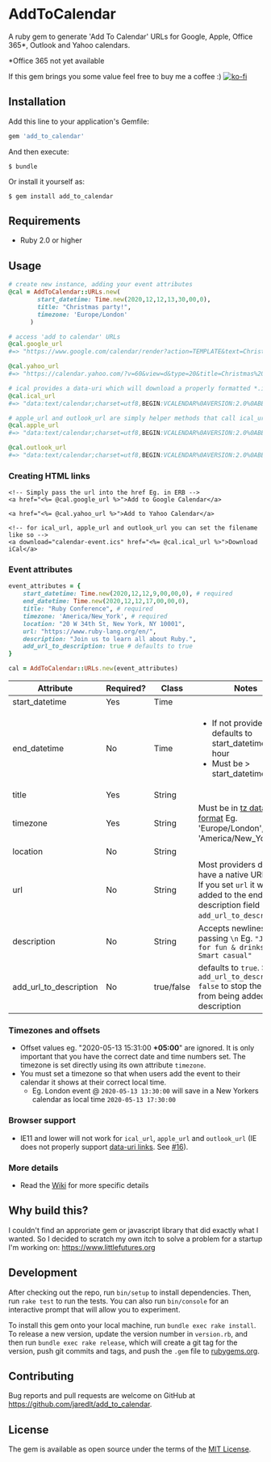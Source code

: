 # AddToCalendar

A ruby gem to generate 'Add To Calendar' URLs for Google, Apple, Office 365*, Outlook and Yahoo calendars.

*Office 365 not yet available

If this gem brings you some value feel free to buy me a coffee :) [![ko-fi](https://www.ko-fi.com/img/githubbutton_sm.svg)](https://ko-fi.com/P5P71PK9T)

## Installation

Add this line to your application's Gemfile:

```ruby
gem 'add_to_calendar'
```

And then execute:

    $ bundle

Or install it yourself as:

    $ gem install add_to_calendar

## Requirements

- Ruby 2.0 or higher

## Usage

```ruby
# create new instance, adding your event attributes
@cal = AddToCalendar::URLs.new(
        start_datetime: Time.new(2020,12,12,13,30,00,0), 
        title: "Christmas party!", 
        timezone: 'Europe/London'
      )

# access 'add to calendar' URLs
@cal.google_url
#=> "https://www.google.com/calendar/render?action=TEMPLATE&text=Christmas%20party%21&dates=20201212T133000/20201212T143000&ctz=Europe/London"

@cal.yahoo_url
#=> "https://calendar.yahoo.com/?v=60&view=d&type=20&title=Christmas%20party%21&st=20201212T133000Z&dur=0100"

# ical provides a data-uri which will download a properly formatted *.ics file (see 'Creating HTML links' section)
@cal.ical_url
#=> "data:text/calendar;charset=utf8,BEGIN:VCALENDAR%0AVERSION:2.0%0ABEGIN:VEVENT%0ADTSTART=20201212T133000Z%0ADTEND=20201212T143000Z%0ASUMMARY=Christmas%20party%21%0AUID=-20201212T133000Z-Christmas%20party%21%0AEND:VEVENT%0AEND:VCALENDAR"

# apple_url and outlook_url are simply helper methods that call ical_url
@cal.apple_url
#=> "data:text/calendar;charset=utf8,BEGIN:VCALENDAR%0AVERSION:2.0%0ABEGIN:VEVENT%0ADTSTART=20201212T133000Z%0ADTEND=20201212T143000Z%0ASUMMARY=Christmas%20party%21%0AUID=-20201212T133000Z-Christmas%20party%21%0AEND:VEVENT%0AEND:VCALENDAR"

@cal.outlook_url
#=> "data:text/calendar;charset=utf8,BEGIN:VCALENDAR%0AVERSION:2.0%0ABEGIN:VEVENT%0ADTSTART=20201212T133000Z%0ADTEND=20201212T143000Z%0ASUMMARY=Christmas%20party%21%0AUID=-20201212T133000Z-Christmas%20party%21%0AEND:VEVENT%0AEND:VCALENDAR"
```

### Creating HTML links

```erb
<!-- Simply pass the url into the href Eg. in ERB -->
<a href="<%= @cal.google_url %>">Add to Google Calendar</a>

<a href="<%= @cal.yahoo_url %>">Add to Yahoo Calendar</a>

<!-- for ical_url, apple_url and outlook_url you can set the filename like so -->
<a download="calendar-event.ics" href="<%= @cal.ical_url %>">Download iCal</a>
```

### Event attributes

```ruby
event_attributes = {
    start_datetime: Time.new(2020,12,12,9,00,00,0), # required
    end_datetime: Time.new(2020,12,12,17,00,00,0),
    title: "Ruby Conference", # required
    timezone: 'America/New_York', # required
    location: "20 W 34th St, New York, NY 10001", 
    url: "https://www.ruby-lang.org/en/",
    description: "Join us to learn all about Ruby.",
    add_url_to_description: true # defaults to true
}

cal = AddToCalendar::URLs.new(event_attributes)
```

| Attribute              | Required? | Class      | Notes |
| -----------------------|-----------|------------|-------|
| start_datetime         | Yes       | Time       |       |
| end_datetime           | No        | Time       | <ul><li>If not provided, defaults to start_datetime + 1 hour</li><li>Must be > start_datetime</li></ul> |
| title                  | Yes       | String     |       |
| timezone               | Yes       | String     | Must be in [tz database format](https://en.wikipedia.org/wiki/List_of_tz_database_time_zones) Eg. 'Europe/London', 'America/New_York' |
| location               | No        | String     |       |
| url                    | No        | String     | Most providers do not have a native URL field. If you set `url` it will be added to the end of the description field (see `add_url_to_description`) |
| description            | No        | String     | Accepts newlines by passing `\n` Eg. `"Join us for fun & drinks\n\nPS. Smart casual"` |
| add_url_to_description | No        | true/false | defaults to `true`. Set `add_url_to_description: false` to stop the URL from being added to the description |

### Timezones and offsets

- Offset values eg. "2020-05-13 15:31:00 **+05:00**" are ignored. It is only important that you have the correct date and time numbers set. The timezone is set directly using its own attribute `timezone`.
- You must set a timezone so that when users add the event to their calendar it shows at their correct local time. 
  - Eg. London event @ `2020-05-13 13:30:00` will save in a New Yorkers calendar as local time `2020-05-13 17:30:00`

### Browser support

- IE11 and lower will not work for `ical_url`, `apple_url` and `outlook_url` (IE does not properly support [data-uri links](https://caniuse.com/#feat=datauri). See [#16](https://github.com/jaredlt/add_to_calendar/issues/16)). 

### More details

- Read the [Wiki](https://github.com/jaredlt/add_to_calendar/wiki) for more specific details

## Why build this?

I couldn't find an approriate gem or javascript library that did exactly what I wanted. So I decided to scratch my own itch to solve a problem for a startup I'm working on: https://www.littlefutures.org

## Development

After checking out the repo, run `bin/setup` to install dependencies. Then, run `rake test` to run the tests. You can also run `bin/console` for an interactive prompt that will allow you to experiment.

To install this gem onto your local machine, run `bundle exec rake install`. To release a new version, update the version number in `version.rb`, and then run `bundle exec rake release`, which will create a git tag for the version, push git commits and tags, and push the `.gem` file to [rubygems.org](https://rubygems.org).

## Contributing

Bug reports and pull requests are welcome on GitHub at https://github.com/jaredlt/add_to_calendar.

## License

The gem is available as open source under the terms of the [MIT License](https://opensource.org/licenses/MIT).

